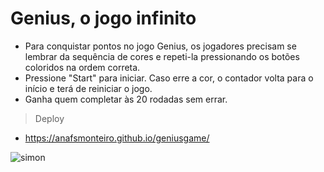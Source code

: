 # Genius, o jogo infinito

* Para conquistar pontos no jogo Genius, os jogadores precisam se lembrar da sequência de cores e repeti-la pressionando os botões coloridos na ordem correta.
* Pressione "Start" para iniciar. Caso erre a cor, o contador volta para o início e terá de reiniciar o jogo.
* Ganha quem completar às 20 rodadas sem errar.

> Deploy
* https://anafsmonteiro.github.io/geniusgame/

![simon](https://user-images.githubusercontent.com/107011686/220739491-b5247846-725d-49a9-8f24-79e53dc6c792.JPG)
